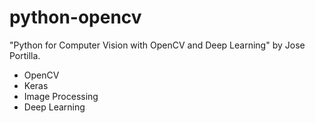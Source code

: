 # python-opencv
"Python for Computer Vision with OpenCV and Deep Learning" by Jose Portilla.
* OpenCV
* Keras
* Image Processing
* Deep Learning
